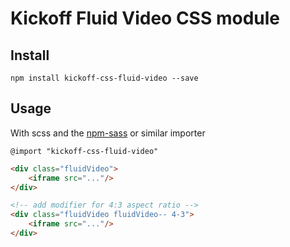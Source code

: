 # Kickoff Fluid Video CSS module
>

## Install

```
npm install kickoff-css-fluid-video --save
```

## Usage
With scss and the [npm-sass](https://www.npmjs.com/package/npm-sass) or similar importer

```
@import "kickoff-css-fluid-video"
```

```html
<div class="fluidVideo">
	<iframe src="..."/>
</div>

<!-- add modifier for 4:3 aspect ratio -->
<div class="fluidVideo fluidVideo--	4-3">
	<iframe src="..."/>
</div>
```